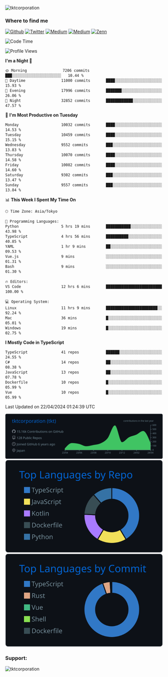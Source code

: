 <p align="left"> <img src="https://komarev.com/ghpvc/?username=tktcorporation&label=Profile%20views&color=0e75b6&style=flat" alt="tktcorporation" /> </p>

<h3>Where to find me</h3>
<p>
<a href="https://github.com/tktcorporation" target="_blank"><img alt="Github" src="https://img.shields.io/badge/GitHub-%2312100E.svg?&style=for-the-badge&logo=Github&logoColor=white" /></a>
<a href="https://twitter.com/tktcorporation" target="_blank"><img alt="Twitter" src="https://img.shields.io/badge/twitter-%231DA1F2.svg?&style=for-the-badge&logo=twitter&logoColor=white" /></a>
<a href="https://www.linkedin.com/in/tktcorporation" target="_blank"><img alt="Medium" src="https://img.shields.io/badge/linkdin-0a66c2.svg?&style=for-the-badge&logo=linkedin&logoColor=white" /></a>
<a href="https://qiita.com/tktcorporation" target="_blank"><img alt="Medium" src="https://img.shields.io/badge/qiita-55C500.svg?&style=for-the-badge&logo=qiita&logoColor=white" /></a>
<a href="https://zenn.dev/tktcorporation" target="_blank"><img alt="Zenn" src="https://img.shields.io/badge/Zenn-3EA8FF.svg?&style=for-the-badge&logo=Zenn&logoColor=white" /></a>
</p>
  
<!--START_SECTION:waka-->
![Code Time](http://img.shields.io/badge/Code%20Time-1%2C496%20hrs%2049%20mins-blue)

![Profile Views](http://img.shields.io/badge/Profile%20Views-0-blue)

**I'm a Night 🦉** 

```text
🌞 Morning                7206 commits        ███░░░░░░░░░░░░░░░░░░░░░░   10.44 % 
🌆 Daytime                11000 commits       ████░░░░░░░░░░░░░░░░░░░░░   15.93 % 
🌃 Evening                17996 commits       ███████░░░░░░░░░░░░░░░░░░   26.06 % 
🌙 Night                  32852 commits       ████████████░░░░░░░░░░░░░   47.57 % 
```
📅 **I'm Most Productive on Tuesday** 

```text
Monday                   10032 commits       ████░░░░░░░░░░░░░░░░░░░░░   14.53 % 
Tuesday                  10459 commits       ████░░░░░░░░░░░░░░░░░░░░░   15.15 % 
Wednesday                9552 commits        ███░░░░░░░░░░░░░░░░░░░░░░   13.83 % 
Thursday                 10070 commits       ████░░░░░░░░░░░░░░░░░░░░░   14.58 % 
Friday                   10082 commits       ████░░░░░░░░░░░░░░░░░░░░░   14.60 % 
Saturday                 9302 commits        ███░░░░░░░░░░░░░░░░░░░░░░   13.47 % 
Sunday                   9557 commits        ███░░░░░░░░░░░░░░░░░░░░░░   13.84 % 
```


📊 **This Week I Spent My Time On** 

```text
🕑︎ Time Zone: Asia/Tokyo

💬 Programming Languages: 
Python                   5 hrs 19 mins       ███████████░░░░░░░░░░░░░░   43.98 % 
TypeScript               4 hrs 56 mins       ██████████░░░░░░░░░░░░░░░   40.85 % 
YAML                     1 hr 9 mins         ██░░░░░░░░░░░░░░░░░░░░░░░   09.53 % 
Vue.js                   9 mins              ░░░░░░░░░░░░░░░░░░░░░░░░░   01.31 % 
Bash                     9 mins              ░░░░░░░░░░░░░░░░░░░░░░░░░   01.30 % 

🔥 Editors: 
VS Code                  12 hrs 6 mins       █████████████████████████   100.00 % 

💻 Operating System: 
Linux                    11 hrs 9 mins       ███████████████████████░░   92.24 % 
Mac                      36 mins             █░░░░░░░░░░░░░░░░░░░░░░░░   05.01 % 
Windows                  19 mins             █░░░░░░░░░░░░░░░░░░░░░░░░   02.75 % 
```

**I Mostly Code in TypeScript** 

```text
TypeScript               41 repos            ██████░░░░░░░░░░░░░░░░░░░   24.55 % 
C#                       14 repos            ██░░░░░░░░░░░░░░░░░░░░░░░   08.38 % 
JavaScript               13 repos            ██░░░░░░░░░░░░░░░░░░░░░░░   07.78 % 
Dockerfile               10 repos            █░░░░░░░░░░░░░░░░░░░░░░░░   05.99 % 
Vue                      10 repos            █░░░░░░░░░░░░░░░░░░░░░░░░   05.99 % 
```




 Last Updated on 22/04/2024 01:24:39 UTC
<!--END_SECTION:waka-->

[![](https://raw.githubusercontent.com/tktcorporation/tktcorporation/master/profile-summary-card-output/github_dark/0-profile-details.svg)](https://github.com/vn7n24fzkq/github-profile-summary-cards)
[![](https://raw.githubusercontent.com/tktcorporation/tktcorporation/master/profile-summary-card-output/github_dark/1-repos-per-language.svg)](https://github.com/vn7n24fzkq/github-profile-summary-cards) [![](https://raw.githubusercontent.com/tktcorporation/tktcorporation/master/profile-summary-card-output/github_dark/2-most-commit-language.svg)](https://github.com/vn7n24fzkq/github-profile-summary-cards)

<h3 align="left">Support:</h3>
<p><a href="https://www.buymeacoffee.com/tktcorporation"> <img align="left" src="https://cdn.buymeacoffee.com/buttons/v2/default-yellow.png" height="50" width="210" alt="tktcorporation" /></a></p><br><br>
